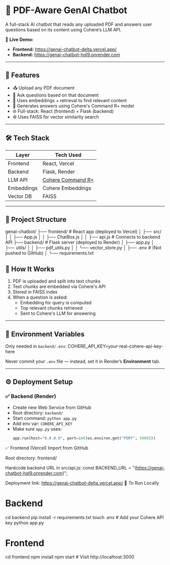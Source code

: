 # 📄 PDF-Aware GenAI Chatbot

A full-stack AI chatbot that reads any uploaded PDF and answers user questions based on its content using Cohere’s LLM API.

🔗 **Live Demo:**
- **Frontend:** https://genai-chatbot-delta.vercel.app/  
- **Backend:** https://genai-chatbot-hql9.onrender.com

---

## 🚀 Features

- 📤 Upload any PDF document
- 💬 Ask questions based on that document
- 🧠 Uses embeddings + retrieval to find relevant content
- 🤖 Generates answers using Cohere's Command R+ model
- 🌐 Full-stack: React (frontend) + Flask (backend)
- ⚙️ Uses FAISS for vector similarity search

---

## 🛠️ Tech Stack

| Layer      | Tech Used         |
|------------|-------------------|
| Frontend   | React, Vercel     |
| Backend    | Flask, Render     |
| LLM API    | [Cohere Command R+](https://cohere.com) |
| Embeddings | Cohere Embeddings |
| Vector DB  | FAISS             |

---

## 📂 Project Structure

genai-chatbot/
├── frontend/ # React app (deployed to Vercel)
│ ├── src/
│ │ ├── App.js
│ │ ├── ChatBox.js
│ │ ├── api.js # Connects to backend API
├── backend/ # Flask server (deployed to Render)
│ ├── app.py
│ ├── utils/
│ │ ├── pdf_utils.py
│ │ └── vector_store.py
│ ├── .env # (Not pushed to GitHub)
│ └── requirements.txt

## 🧪 How It Works

1. PDF is uploaded and split into text chunks
2. Text chunks are embedded via Cohere's API
3. Stored in FAISS index
4. When a question is asked:
   - Embedding for query is computed
   - Top relevant chunks retrieved
   - Sent to Cohere's LLM for answering

---

## 🔐 Environment Variables

Only needed in `backend/.env`:
COHERE_API_KEY=your-real-cohere-api-key-here


Never commit your `.env` file — instead, set it in Render’s **Environment** tab.

---

## ⚙️ Deployment Setup

### ✅ Backend (Render)
- Create new Web Service from GitHub
- Root directory: `backend/`
- Start command: `python app.py`
- Add env var: `COHERE_API_KEY`
- Make sure `app.py` uses:
  ```python
  app.run(host="0.0.0.0", port=int(os.environ.get("PORT", 5000)))
✅ Frontend (Vercel)
Import from GitHub

Root directory: frontend/

Hardcode backend URL in src/api.js:
const BACKEND_URL = "(https://genai-chatbot-hql9.onrender.com)";

Deployment link:  https://genai-chatbot-delta.vercel.app/
📌 To Run Locally
# Backend
cd backend
pip install -r requirements.txt
touch .env            # Add your Cohere API key
python app.py

# Frontend
cd frontend
npm install
npm start             # Visit http://localhost:3000
